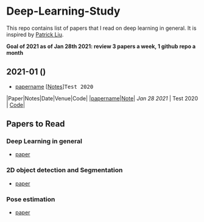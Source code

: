 # Deep-Learning-Study
This repo contains list of papers that I read on deep learning in general. It is inspired by [Patrick Liu](https://github.com/jungseokhong/Learning-Deep-Learning/).

**Goal of 2021 as of Jan 28th 2021: review 3 papers a week, 1 github repo a month**

## 2021-01 ()
- [papername]() [[Notes]()]<kbd>Test 2020</kbd>

|Paper|Notes|Date|Venue|Code|
|[papername]()|[Note]()| _Jan 28 2021_ | Test 2020 | [Code]()|

## Papers to Read
 
### Deep Learning in general
- [paper](link)
### 2D object detection and Segmentation
- [paper](link)
### Pose estimation
- [paper](link)
